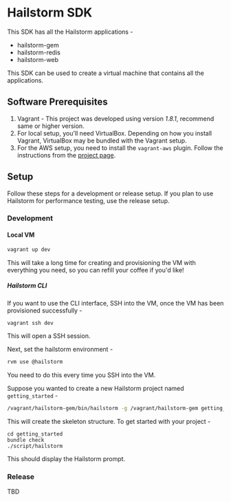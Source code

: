 # Hailstorm SDK

This SDK has all the Hailstorm applications -
* hailstorm-gem
* hailstorm-redis
* hailstorm-web

This SDK can be used to create a virtual machine that contains all the applications.

## Software Prerequisites

1. Vagrant - This project was developed using version _1.8.1_, recommend same or higher version.
1. For local setup, you'll need VirtualBox. Depending on how you install Vagrant, VirtualBox may be bundled with the Vagrant setup.
1. For the AWS setup, you need to install the ``vagrant-aws`` plugin. Follow the instructions from the [project page](https://github.com/mitchellh/vagrant-aws).

## Setup
Follow these steps for a development or release setup. If you plan to use Hailstorm for performance testing, use the release setup.

### Development

#### Local VM
```bash
vagrant up dev
```
This will take a long time for creating and provisioning the VM with everything you need, so you can refill your coffee if you'd like!

##### Hailstorm CLI

If you want to use the CLI interface, SSH into the VM, once the VM has been provisioned successfully -
```bash
vagrant ssh dev
```
This will open a SSH session.

Next, set the hailstorm environment -
```bash
rvm use @hailstorm
```
You need to do this every time you SSH into the VM.

Suppose you wanted to create a new Hailstorm project named ``getting_started`` -
```bash
/vagrant/hailstorm-gem/bin/hailstorm -g /vagrant/hailstorm-gem getting_started
```

This will create the skeleton structure. To get started with your project -
```
cd getting_started
bundle check
./script/hailstorm
```
This should display the Hailstorm prompt.

### Release

TBD
